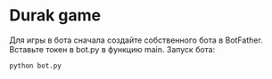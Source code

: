 # Durak game
Для игры в бота сначала создайте собственного бота в BotFather.
Вставьте токен в bot.py в функцию main.
Запуск бота:
```
python bot.py
```
